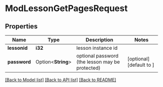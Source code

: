 # ModLessonGetPagesRequest

## Properties

Name | Type | Description | Notes
------------ | ------------- | ------------- | -------------
**lessonid** | **i32** | lesson instance id | 
**password** | Option<**String**> | optional password (the lesson may be protected) | [optional][default to ]

[[Back to Model list]](../README.md#documentation-for-models) [[Back to API list]](../README.md#documentation-for-api-endpoints) [[Back to README]](../README.md)


